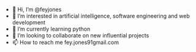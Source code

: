 - 👋 Hi, I’m @feyjones
- 👀 I’m interested in artificial intelligence, software engineering and web development
- 🌱 I’m currently learning python
- 💞️ I’m looking to collaborate on new influential projects
- 📫 How to reach me fey.jones91gmail.com

<!---
feyjones/feyjones is a ✨ special ✨ repository because its `README.md` (this file) appears on your GitHub profile.
You can click the Preview link to take a look at your changes.
--->
